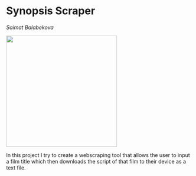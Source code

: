 # Synopsis Scraper
*Saimat Balabekova*

<img src="https://fiverr-res.cloudinary.com/images/t_main1,q_auto,f_auto,q_auto,f_auto/gigs/115707629/original/4511e32a50effa336da6e62b785ae1e5bc86275b/write-screenplay-for-your-film-script-writing.png" width="300" height="auto" style="border:50%">

In this project I try to create a webscraping tool that allows the user to input a film title which then downloads the script of that film to their device as a text file.